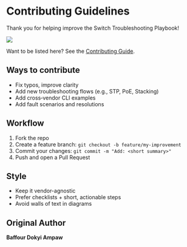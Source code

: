 # Contributing Guidelines

Thank you for helping improve the Switch Troubleshooting Playbook!

<a href="https://github.com/Baffoura30/open-switch-playbook/graphs/contributors">
  <img src="https://contrib.rocks/image?repo=YOUR-USERNAME/open-switch-playbook" />
</a>

Want to be listed here? See the [Contributing Guide](CONTRIBUTING.md).

## Ways to contribute
- Fix typos, improve clarity
- Add new troubleshooting flows (e.g., STP, PoE, Stacking)
- Add cross‑vendor CLI examples
- Add fault scenarios and resolutions

## Workflow
1. Fork the repo
2. Create a feature branch: `git checkout -b feature/my-improvement`
3. Commit your changes: `git commit -m "Add: <short summary>"`
4. Push and open a Pull Request

## Style
- Keep it vendor-agnostic
- Prefer checklists + short, actionable steps
- Avoid walls of text in diagrams

## Original Author
**Baffour Dokyi Ampaw**

